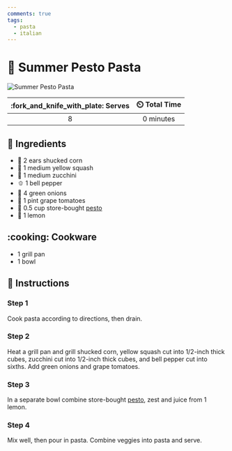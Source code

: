 ```yaml
---
comments: true
tags:
  - pasta
  - italian
---
```

# :spaghetti: Summer Pesto Pasta

![Summer Pesto Pasta](../assets/images/summer-pesto-pasta.jpg)

| :fork_and_knife_with_plate: Serves | :timer_clock: Total Time |
|:----------------------------------:|:-----------------------: |
| 8 | 0 minutes |

## :salt: Ingredients

- :corn: 2 ears shucked corn
- :cucumber: 1 medium yellow squash
- :cucumber: 1 medium zucchini
- :bell_pepper: 1 bell pepper
- :onion: 4 green onions
- :tomato: 1 pint grape tomatoes
- :herb: 0.5 cup store-bought [pesto][1]
- :lemon: 1 lemon

## :cooking: Cookware

- 1 grill pan
- 1 bowl

## :pencil: Instructions

### Step 1

Cook pasta according to directions, then drain.

### Step 2

Heat a grill pan and grill shucked corn, yellow squash cut into 1/2-inch thick cubes, zucchini cut into 1/2-inch thick
cubes, and bell pepper cut into sixths. Add green onions and grape tomatoes.

### Step 3

In a separate bowl combine store-bought [pesto][1], zest and juice from 1 lemon.

### Step 4

Mix well, then pour in pasta. Combine veggies into pasta and serve.

[1]: <../sauces-and-dressings/joy-of-cooking-pesto.md>
